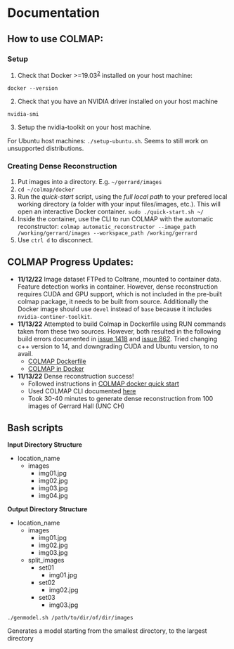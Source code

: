 # Documentation

## How to use COLMAP:

### Setup

1. Check that Docker >=19.03<sup>[2](#f2)</sup> installed on your host machine:

`docker --version`

2. Check that you have an NVIDIA driver installed on your host machine

`nvidia-smi`

3. Setup the nvidia-toolkit on your host machine.

For Ubuntu host machines: `./setup-ubuntu.sh`. Seems to still work on unsupported distributions.

### Creating Dense Reconstruction

1. Put images into a directory. E.g. `~/gerrard/images`
2. `cd ~/colmap/docker`
3. Run the _quick-start_ script, using the _full local path_ to your prefered
   local working directory (a folder with your input files/images, etc.). This will open an interactive Docker container.
   `sudo ./quick-start.sh ~/`
4. Inside the container, use the CLI to run COLMAP with the automatic reconstructor:
   `colmap automatic_reconstructor --image_path /working/gerrard/images --workspace_path /working/gerrard`
5. Use `ctrl d` to disconnect.

## COLMAP Progress Updates:

- **11/12/22** Image dataset FTPed to Coltrane, mounted to container data. Feature detection works in container. However, dense reconstruction requires CUDA and GPU support, which is not included in the pre-built colmap package, it needs to be built from source. Additionally the Docker image should use `devel` instead of `base` because it includes `nvidia-continer-toolkit`.
- **11/13/22** Attempted to build Colmap in Dockerfile using RUN commands taken from these two sources. However, both resulted in the following build errors documented in [issue 1418](https://github.com/colmap/colmap/issues/1418) and [issue 862](https://github.com/colmap/colmap/issues/862). Tried changing c++ version to 14, and downgrading CUDA and Ubuntu version, to no avail.
  - [COLMAP Dockerfile](https://github.com/colmap/colmap/blob/dev/docker/Dockerfile)
  - [COLMAP in Docker](https://github.com/Kai-46/colmap_in_docker/blob/master/Dockerfile)
- **11/13/22** Dense reconstruction success!
  - Followed instructions in [COLMAP docker quick start](https://github.com/colmap/colmap/tree/dev/docker)
  - Used COLMAP CLI documented [here](https://colmap.github.io/cli.html)
  - Took 30-40 minutes to generate dense reconstruction from 100 images of Gerrard Hall (UNC CH)

## Bash scripts

**Input Directory Structure**

- location_name
  - images
    - img01.jpg
    - img02.jpg
    - img03.jpg
    - img04.jpg

**Output Directory Structure**

- location_name
  - images
    - img01.jpg
    - img02.jpg
    - img03.jpg
  - split_images
    - set01
      - img01.jpg
    - set02
      - img02.jpg
    - set03
      - img03.jpg

```
./genmodel.sh /path/to/dir/of/dir/images
```

Generates a model starting from the smallest directory, to the largest directory
